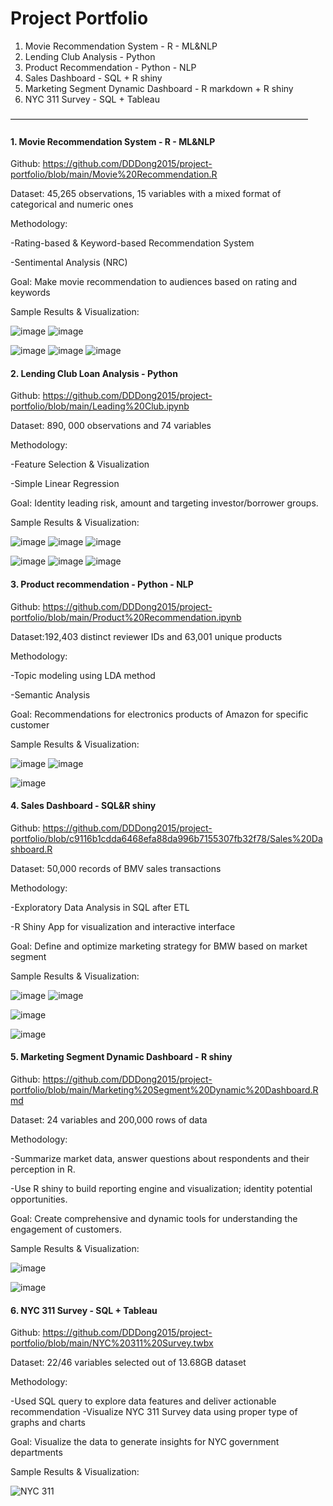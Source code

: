 # Project Portfolio
1. Movie Recommendation System  - R - ML&NLP
2. Lending Club Analysis - Python
3. Product Recommendation - Python - NLP
4. Sales Dashboard - SQL + R shiny 
5. Marketing Segment Dynamic Dashboard - R markdown + R shiny
6. NYC 311 Survey - SQL + Tableau

——————————————————————————————————

#### 1. Movie Recommendation System - R - ML&NLP

Github: https://github.com/DDDong2015/project-portfolio/blob/main/Movie%20Recommendation.R 

Dataset: 45,265 observations, 15 variables with a mixed format of categorical and numeric ones

Methodology: 

  -Rating-based & Keyword-based Recommendation System 
  
  -Sentimental Analysis (NRC) 
  
Goal: Make movie recommendation to audiences based on rating and keywords

Sample Results & Visualization:

![image](https://user-images.githubusercontent.com/80507218/112909653-df091600-90bf-11eb-9032-61ff3ab8e07a.png)
![image](https://user-images.githubusercontent.com/80507218/112909715-fb0cb780-90bf-11eb-80c1-075a469392a1.png)

![image](https://user-images.githubusercontent.com/80507218/112909721-fe07a800-90bf-11eb-953d-1703c2c8c495.png)
![image](https://user-images.githubusercontent.com/80507218/112909731-006a0200-90c0-11eb-8163-80a9b980a839.png)
![image](https://user-images.githubusercontent.com/80507218/112909741-02cc5c00-90c0-11eb-8fb4-b589d2e65c17.png)


#### 2. Lending Club Loan Analysis - Python

Github: https://github.com/DDDong2015/project-portfolio/blob/main/Leading%20Club.ipynb

Dataset: 890, 000 observations and 74 variables

Methodology: 

  -Feature Selection & Visualization
  
  -Simple Linear Regression
  
Goal: Identity leading risk, amount and targeting investor/borrower groups.

Sample Results & Visualization:

![image](https://user-images.githubusercontent.com/80507218/112909875-41621680-90c0-11eb-99de-019f36acdc88.png)
![image](https://user-images.githubusercontent.com/80507218/112909881-43c47080-90c0-11eb-967f-b420e12e11c0.png)
![image](https://user-images.githubusercontent.com/80507218/112909886-4626ca80-90c0-11eb-8c15-9cd72325aee5.png)

![image](https://user-images.githubusercontent.com/80507218/112909890-49ba5180-90c0-11eb-95ab-47cdebd09537.png)
![image](https://user-images.githubusercontent.com/80507218/112909896-4b841500-90c0-11eb-815a-b8ec8f5a72ce.png)
![image](https://user-images.githubusercontent.com/80507218/112909902-4e7f0580-90c0-11eb-98ed-b056f5f39b16.png)

#### 3. Product recommendation - Python - NLP

Github: https://github.com/DDDong2015/project-portfolio/blob/main/Product%20Recommendation.ipynb

Dataset:192,403 distinct reviewer IDs and 63,001 unique products

Methodology: 

  -Topic modeling using LDA method
  
  -Semantic Analysis
  
Goal: Recommendations for electronics products of Amazon for specific customer

Sample Results & Visualization:

![image](https://user-images.githubusercontent.com/80507218/112909951-648cc600-90c0-11eb-8620-7042ca51a9f5.png)
![image](https://user-images.githubusercontent.com/80507218/112909954-66568980-90c0-11eb-8f4a-ce618685cc1e.png)

![image](https://user-images.githubusercontent.com/80507218/112909959-68b8e380-90c0-11eb-91cd-8f8a69b2219f.png)


#### 4. Sales Dashboard - SQL&R shiny 

Github: https://github.com/DDDong2015/project-portfolio/blob/c9116b1cdda6468efa88da996b7155307fb32f78/Sales%20Dashboard.R

Dataset: 50,000 records of BMV sales transactions

Methodology: 

  -Exploratory Data Analysis in SQL after ETL
  
  -R Shiny App for visualization and interactive interface
  
Goal: Define and optimize marketing strategy for BMW based on market segment

Sample Results & Visualization:

![image](https://user-images.githubusercontent.com/80507218/112910001-78d0c300-90c0-11eb-964a-afcc0706b1f5.png)
![image](https://user-images.githubusercontent.com/80507218/112910008-7b331d00-90c0-11eb-91fd-cb6e8c632961.png)

![image](https://user-images.githubusercontent.com/80507218/112910015-7e2e0d80-90c0-11eb-9f49-bb1e40cbc5bb.png)

![image](https://user-images.githubusercontent.com/80507218/112910024-8128fe00-90c0-11eb-88ed-ea638967be71.png)

#### 5. Marketing Segment Dynamic Dashboard - R shiny

Github: https://github.com/DDDong2015/project-portfolio/blob/main/Marketing%20Segment%20Dynamic%20Dashboard.Rmd 

Dataset: 24 variables and 200,000 rows of data

Methodology: 

  -Summarize market data, answer questions about respondents and their perception in R.
  
  -Use R shiny to build reporting engine and visualization; identity potential opportunities.
  
Goal: Create comprehensive and dynamic tools for understanding the engagement of customers.

Sample Results & Visualization:

![image](https://user-images.githubusercontent.com/80507218/112910062-92720a80-90c0-11eb-839a-0311587ccf0f.png)

![image](https://user-images.githubusercontent.com/80507218/112910067-9736be80-90c0-11eb-9235-1f2a9e652ac2.png)

#### 6. NYC 311 Survey - SQL + Tableau

Github: https://github.com/DDDong2015/project-portfolio/blob/main/NYC%20311%20Survey.twbx 

Dataset: 22/46 variables selected out of 13.68GB dataset 

Methodology: 

  -Used SQL query to explore data features and deliver actionable recommendation
  -Visualize NYC 311 Survey data using proper type of graphs and charts
  
Goal: Visualize the data to generate insights for NYC government departments

Sample Results & Visualization:

![NYC 311](https://user-images.githubusercontent.com/80507218/122195225-2b185b00-ce64-11eb-93ed-c08574a538e2.png)








